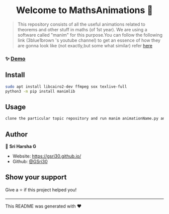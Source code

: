 <h1 align="center">Welcome to MathsAnimations 👋</h1>
<p>
</p>

> This repository consists of all the useful animations related to theorems and other stuff in maths (of 1st year). We are using a software called &#34;manim&#34; for this purpose.You can follow the following link (3blue1brown 's youtube channel) to get an essence of how they are gonna look like (not exactly,but some what similar) refer <a href=&#34;https://www.youtube.com/channel/UCYO_jab_esuFRV4b17AJtAw&#34;>here</a>

### ✨ [Demo](https://animations.fossee.in/video/42)

## Install

```sh
sudo apt install libcairo2-dev ffmpeg sox texlive-full        
python3 -m pip install manimlib
```

## Usage

```sh
clone the particular topic repository and run manim animationName.py animationClass -pl
```

## Author

👤 **Sri Harsha G**

* Website: https://gsri30.github.io/
* Github: [@GSri30](https://github.com/GSri30)

## Show your support

Give a ⭐️ if this project helped you!

***
This README was generated with ❤️ 
